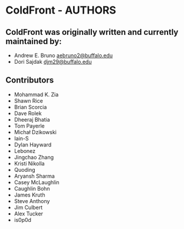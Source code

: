 # ColdFront - AUTHORS

## ColdFront was originally written and currently maintained by:

- Andrew E. Bruno <aebruno2@buffalo.edu>
- Dori Sajdak <djm29@buffalo.edu>

## Contributors

- Mohammad K. Zia
- Shawn Rice
- Brian Scorcia
- Dave Rolek
- Dheeraj Bhatia
- Tom Payerle
- Michał Dzikowski
- Iain-S
- Dylan Hayward
- Lebonez
- Jingchao Zhang
- Kristi Nikolla
- Quoding
- Aryansh Sharma
- Casey McLaughlin
- Caughlin Bohn
- James Kruth
- Steve Anthony
- Jim Culbert
- Alex Tucker
- is0p0d
